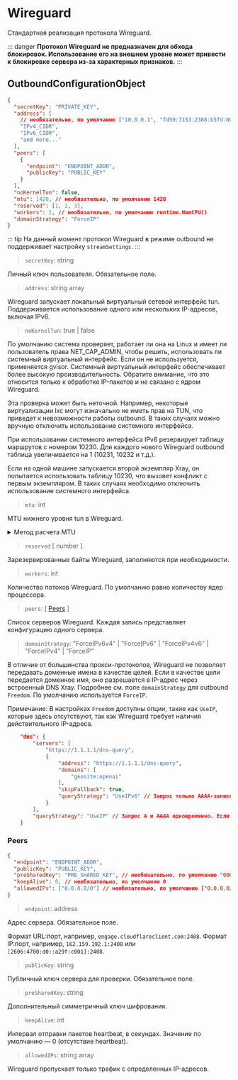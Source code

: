 # Wireguard

Стандартная реализация протокола Wireguard.

::: danger
**Протокол Wireguard не предназначен для обхода блокировок. Использование его на внешнем уровне может привести к блокировке сервера из-за характерных признаков.**
:::

## OutboundConfigurationObject

```json
{
  "secretKey": "PRIVATE_KEY",
  "address": [
    // необязательно, по умолчанию ["10.0.0.1", "fd59:7153:2388:b5fd:0000:0000:0000:0001"]
    "IPv4_CIDR",
    "IPv6_CIDR",
    "and more..."
  ],
  "peers": [
    {
      "endpoint": "ENDPOINT_ADDR",
      "publicKey": "PUBLIC_KEY"
    }
  ],
  "noKernelTun": false,
  "mtu": 1420, // необязательно, по умолчанию 1420
  "reserved": [1, 2, 3],
  "workers": 2, // необязательно, по умолчанию runtime.NumCPU()
  "domainStrategy": "ForceIP"
}
```

::: tip
На данный момент протокол Wireguard в режиме outbound не поддерживает настройку `streamSettings`.
:::

> `secretKey`: string

Личный ключ пользователя. Обязательное поле.

> `address`: string array

Wireguard запускает локальный виртуальный сетевой интерфейс tun. Поддерживается использование одного или нескольких IP-адресов, включая IPv6.

> `noKernelTun`: true | false

По умолчанию система проверяет, работает ли она на Linux и имеет ли пользователь права NET_CAP_ADMIN, чтобы решить, использовать ли системный виртуальный интерфейс. Если он не используется, применяется gvisor. Системный виртуальный интерфейс обеспечивает более высокую производительность. Обратите внимание, что это относится только к обработке IP-пакетов и не связано с ядром Wireguard.

Эта проверка может быть неточной. Например, некоторые виртуализации lxc могут изначально не иметь прав на TUN, что приведет к невозможности работы outbound. В таких случаях можно вручную отключить использование системного интерфейса.

При использовании системного интерфейса IPv6 резервирует таблицу маршрутов с номером 10230. Для каждого нового Wireguard outbound таблица увеличивается на 1 (10231, 10232 и т.д.).

Если на одной машине запускается второй экземпляр Xray, он попытается использовать таблицу 10230, что вызовет конфликт с первым экземпляром. В таких случаях необходимо отключить использование системного интерфейса.

> `mtu`: int

MTU нижнего уровня tun в Wireguard.

<details>
<summary>Метод расчета MTU</summary>

Структура пакета Wireguard:

```
- 20-байтный заголовок IPv4 или 40-байтный заголовок IPv6
- 8-байтный заголовок UDP
- 4 байта — тип
- 4 байта — индекс ключа
- 8 байт — nonce
- N байт — зашифрованные данные
- 16 байт — аутентификационный тег
```

`N байт — зашифрованные данные` — это значение MTU. Для IPv4 оно равно 1440, для IPv6 — 1420. В особых условиях значение может быть уменьшено (например, для PPPoE — минус 8 байт).

</details>

> `reserved` \[ number \]

Зарезервированные байты Wireguard, заполняются при необходимости.

> `workers`: int

Количество потоков Wireguard. По умолчанию равно количеству ядер процессора.

> `peers`: \[ [Peers](#peers) \]

Список серверов Wireguard. Каждая запись представляет конфигурацию одного сервера.

> `domainStrategy`: "ForceIPv6v4" | "ForceIPv6" | "ForceIPv4v6" | "ForceIPv4" | "ForceIP"

В отличие от большинства прокси-протоколов, Wireguard не позволяет передавать доменные имена в качестве целей. Если в качестве цели передается доменное имя, оно разрешается в IP-адрес через встроенный DNS Xray. Подробнее см. поле `domainStrategy` для outbound `Freedom`. По умолчанию используется `ForceIP`.

Примечание: В настройках `Freedom` доступны опции, такие как `UseIP`, которые здесь отсутствуют, так как Wireguard требует наличия действительного IP-адреса.

```json
    "dns": {
        "servers": [
            "https://1.1.1.1/dns-query",
            {
                "address": "https://1.1.1.1/dns-query",
                "domains": [
                    "geosite:openai"
                ],
                "skipFallback": true,
                "queryStrategy": "UseIPv6" // Запрос только AAAA-записей
            }
        ],
        "queryStrategy": "UseIP" // Запрос A и AAAA одновременно. Если не указано, используется значение по умолчанию UseIP.
    }
```

### Peers

```json
{
  "endpoint": "ENDPOINT_ADDR",
  "publicKey": "PUBLIC_KEY",
  "preSharedKey": "PRE_SHARED_KEY", // необязательно, по умолчанию "0000000000000000000000000000000000000000000000000000000000000000"
  "keepAlive": 0, // необязательно, по умолчанию 0
  "allowedIPs": ["0.0.0.0/0"] // необязательно, по умолчанию ["0.0.0.0/0", "::/0"]
}
```

> `endpoint`: address

Адрес сервера. Обязательное поле.

Формат URL:порт, например, `engage.cloudflareclient.com:2408`.
Формат IP:порт, например, `162.159.192.1:2408` или `[2606:4700:d0::a29f:c001]:2408`.

> `publicKey`: string

Публичный ключ сервера для проверки. Обязательное поле.

> `preSharedKey`: string

Дополнительный симметричный ключ шифрования.

> `keepAlive`: int

Интервал отправки пакетов heartbeat, в секундах. Значение по умолчанию — 0 (отсутствие heartbeat).

> `allowedIPs`: string array

Wireguard пропускает только трафик с определенных IP-адресов.
